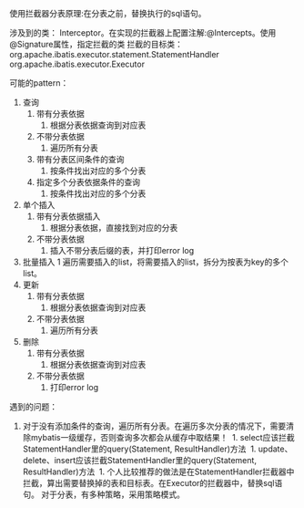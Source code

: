 使用拦截器分表原理:在分表之前，替换执行的sql语句。

涉及到的类： Interceptor。在实现的拦截器上配置注解:@Intercepts。使用@Signature属性，指定拦截的类
拦截的目标类：
  org.apache.ibatis.executor.statement.StatementHandler
  org.apache.ibatis.executor.Executor


可能的pattern：
1. 查询
    1. 带有分表依据
        1. 根据分表依据查询到对应表
    1. 不带分表依据
        1. 遍历所有分表
    1. 带有分表区间条件的查询
        1. 按条件找出对应的多个分表
    1. 指定多个分表依据条件的查询
        1. 按条件找出对应的多个分表
1. 单个插入
    1. 带有分表依据插入
        1. 根据分表依据，直接找到对应的分表
    1. 不带分表依据
        1. 插入不带分表后缀的表，并打印error log
1. 批量插入
    1 遍历需要插入的list，将需要插入的list，拆分为按表为key的多个list。
1. 更新
    1. 带有分表依据
        1. 根据分表依据查询到对应表
    1. 不带分表依据
        1. 遍历所有分表
1. 删除
    1. 带有分表依据
        1. 根据分表依据查询到对应表
    1. 不带分表依据
        1. 打印error log

遇到的问题：
  1. 对于没有添加条件的查询，遍历所有分表。在遍历多次分表的情况下，需要清除mybatis一级缓存，否则查询多次都会从缓存中取结果！
  1. select应该拦截StatementHandler里的query(Statement, ResultHandler)方法
  1. update、delete、insert应该拦截StatementHandler里的query(Statement, ResultHandler)方法
  1. 个人比较推荐的做法是在StatementHandler拦截器中拦截，算出需要替换掉的表和目标表。在Executor的拦截器中，替换sql语句。
对于分表，有多种策略，采用策略模式。
